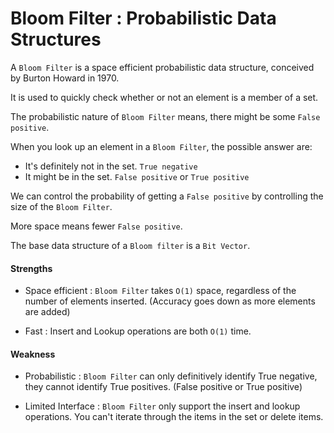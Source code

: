 # Bloom Filter : Probabilistic Data Structures

A `Bloom Filter` is a space efficient probabilistic data structure, conceived by Burton Howard in 1970.

It is used to quickly check whether or not an element is a member of a set.

The probabilistic nature of `Bloom Filter` means, there might be some `False positive`.

When you look up an element in a `Bloom Filter`, the possible answer are:

  - It's definitely not in the set. `True negative`
  - It might be in the set. `False positive` or `True positive`

We can control the probability of getting a `False positive` by controlling the size of the `Bloom Filter`.

More space means fewer `False positive`.

The base data structure of a `Bloom filter` is a `Bit Vector`.

#### Strengths
  - Space efficient : `Bloom Filter` takes `O(1)` space, regardless of the number of elements inserted. (Accuracy goes down as more elements are added)

  - Fast : Insert and Lookup operations are both `O(1)` time.

#### Weakness
  - Probabilistic : `Bloom Filter` can only definitively identify True negative, they cannot identify True positives. (False positive or True positive)

  - Limited Interface : `Bloom Filter` only support the insert and lookup operations. You can't iterate through the items in the set or delete items.
